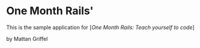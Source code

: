 # One Month Rails'

This is the sample application for 
[*One Month Rails: Teach yourself to code*]

by Mattan Griffel
